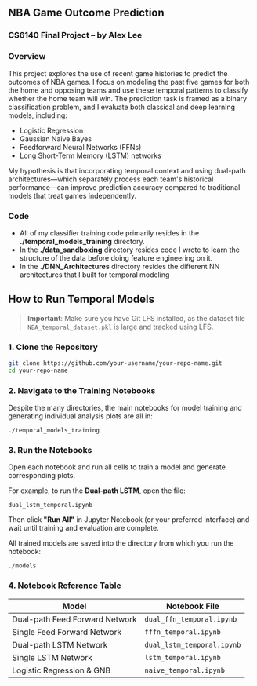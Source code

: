 ## NBA Game Outcome Prediction ##
### CS6140 Final Project – by Alex Lee ###

### Overview ###
This project explores the use of recent game histories to predict the outcomes of NBA games. I focus on modeling the past five games for both the home and opposing teams and use these temporal patterns to classify whether the home team will win.
The prediction task is framed as a binary classification problem, and I evaluate both classical and deep learning models, including:

- Logistic Regression
- Gaussian Naive Bayes
- Feedforward Neural Networks (FFNs)
- Long Short-Term Memory (LSTM) networks

My hypothesis is that incorporating temporal context and using dual-path architectures—which separately process each team's historical performance—can improve prediction accuracy compared to traditional models that treat games independently.

### Code ###
- All of my classifier training code primarily resides in the **./temporal_models_training** directory.
- In the **./data_sandboxing** directory resides code I wrote to learn the structure of the data before doing feature engineering on it. 
- In the **./DNN_Architectures** directory resides the different NN architectures that I built for temporal modeling

## How to Run Temporal Models

> **Important**: Make sure you have Git LFS installed, as the dataset file `NBA_temporal_dataset.pkl` is large and tracked using LFS.

### 1. Clone the Repository

```bash
git clone https://github.com/your-username/your-repo-name.git
cd your-repo-name
```

### 2. Navigate to the Training Notebooks

Despite the many directories, the main notebooks for model training and generating individual analysis plots are all in:

```
./temporal_models_training
```

### 3. Run the Notebooks

Open each notebook and run all cells to train a model and generate corresponding plots.

For example, to run the **Dual-path LSTM**, open the file:

```
dual_lstm_temporal.ipynb
```

Then click **"Run All"** in Jupyter Notebook (or your preferred interface) and wait until training and evaluation are complete.

All trained models are saved into the directory from which you run the notebook:

```
./models
```

### 4. Notebook Reference Table

| Model                            | Notebook File                  |
|----------------------------------|--------------------------------|
| Dual-path Feed Forward Network   | `dual_ffn_temporal.ipynb`     |
| Single Feed Forward Network      | `fffn_temporal.ipynb`         |
| Dual-path LSTM Network           | `dual_lstm_temporal.ipynb`    |
| Single LSTM Network              | `lstm_temporal.ipynb`         |
| Logistic Regression & GNB        | `naive_temporal.ipynb`        |
